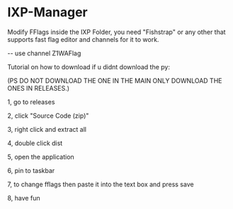 # IXP-Manager
Modify FFlags inside the IXP Folder, you need "Fishstrap" or any other that supports fast flag editor and channels for it to work.

-- use channel Z1WAFlag

Tutorial on how to download if u didnt download the py:

(PS DO NOT DOWNLOAD THE ONE IN THE MAIN ONLY DOWNLOAD THE ONES IN RELEASES.) 

1, go to releases


2, click "Source Code (zip)"


3, right click and extract all


4, double click dist


5, open the application


6, pin to taskbar


7, to change fflags then paste it into the text box and press save


8, have fun
